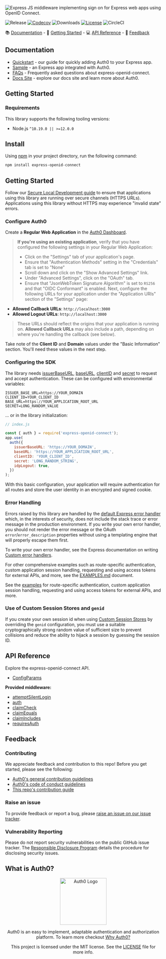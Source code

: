 ![Express JS middleware implementing sign on for Express web apps using OpenID Connect.](https://cdn.auth0.com/website/sdks/banner/express-openid-connect-banner.png)

![Release](https://img.shields.io/npm/v/express-openid-connect)
[![Codecov](https://img.shields.io/codecov/c/github/auth0/express-openid-connect)](https://codecov.io/gh/auth0/express-openid-connect)
![Downloads](https://img.shields.io/npm/dw/express-openid-connect)
[![License](https://img.shields.io/:license-mit-blue.svg?style=flat)](https://opensource.org/licenses/MIT)
![CircleCI](https://img.shields.io/circleci/build/github/auth0/express-openid-connect)

📚 [Documentation](#documentation) - 🚀 [Getting Started](#getting-started) - 💻 [API Reference](#api-reference) - 💬 [Feedback](#feedback)

## Documentation

- [Quickstart](https://auth0.com/docs/quickstart/webapp/express) - our guide for quickly adding Auth0 to your Express app.
- [Sample](https://github.com/auth0-samples/auth0-express-webapp-sample/tree/master/01-Login) - an Express app integrated with Auth0.
- [FAQs](https://github.com/auth0/express-openid-connect/blob/master/FAQ.md) - Frequently asked questions about express-openid-connect.
- [Docs Site](https://auth0.com/docs) - explore our docs site and learn more about Auth0.

## Getting Started

### Requirements

This library supports the following tooling versions:

- Node.js `^10.19.0 || >=12.0.0`

## Install

Using [npm](https://npmjs.org) in your project directory, run the following command:

```bash
npm install express-openid-connect
```

## Getting Started

Follow our [Secure Local Development guide](https://auth0.com/docs/libraries/secure-local-development) to ensure that applications using this library are running over secure channels (HTTPS URLs). Applications using this library without HTTPS may experience "invalid state" errors.

### Configure Auth0

Create a **Regular Web Application** in the [Auth0 Dashboard](https://manage.auth0.com/#/applications).

> **If you're using an existing application**, verify that you have configured the following settings in your Regular Web Application:
>
> - Click on the "Settings" tab of your application's page.
> - Ensure that "Authentication Methods" setting in the "Credentials" tab is set to "None"
> - Scroll down and click on the "Show Advanced Settings" link.
> - Under "Advanced Settings", click on the "OAuth" tab.
> - Ensure that "JsonWebToken Signature Algorithm" is set to `RS256` and that "OIDC Conformant" is enabled.
>   Next, configure the following URLs for your application under the "Application URIs" section of the "Settings" page:

- **Allowed Callback URLs**: `http://localhost:3000`
- **Allowed Logout URLs**: `http://localhost:3000`

> These URLs should reflect the origins that your application is running on. **Allowed Callback URLs** may also include a path, depending on where you're handling the callback (see below).

Take note of the **Client ID** and **Domain** values under the "Basic Information" section. You'll need these values in the next step.

### Configuring the SDK

The library needs [issuerBaseURL](https://auth0.github.io/express-openid-connect/interfaces/ConfigParams.html#issuerbaseurl), [baseURL](https://auth0.github.io/express-openid-connect/interfaces/ConfigParams.html#baseurl), [clientID](https://auth0.github.io/express-openid-connect/interfaces/ConfigParams.html#clientid) and [secret](https://auth0.github.io/express-openid-connect/interfaces/ConfigParams.html#secret) to request and accept authentication. These can be configured with environmental variables:

```text
ISSUER_BASE_URL=https://YOUR_DOMAIN
CLIENT_ID=YOUR_CLIENT_ID
BASE_URL=https://YOUR_APPLICATION_ROOT_URL
SECRET=LONG_RANDOM_VALUE
```

... or in the library initialization:

```js
// index.js

const { auth } = require('express-openid-connect');
app.use(
  auth({
    issuerBaseURL: 'https://YOUR_DOMAIN',
    baseURL: 'https://YOUR_APPLICATION_ROOT_URL',
    clientID: 'YOUR_CLIENT_ID',
    secret: 'LONG_RANDOM_STRING',
    idpLogout: true,
  })
);
```

With this basic configuration, your application will require authentication for all routes and store the user identity in an encrypted and signed cookie.

### Error Handling

Errors raised by this library are handled by the [default Express error handler](https://expressjs.com/en/guide/error-handling.html#the-default-error-handler) which, in the interests of security, does not include the stack trace or error message in the production environment. If you write your own error handler, you should not render the error message or the OAuth `error`/`error_description` properties without using a templating engine that will properly escape them first.

To write your own error handler, see the Express documentation on writing [Custom error handlers](https://expressjs.com/en/guide/error-handling.html#writing-error-handlers).

For other comprehensive examples such as route-specific authentication, custom application session handling, requesting and using access tokens for external APIs, and more, see the [EXAMPLES.md](https://github.com/auth0/express-openid-connect/blob/master/EXAMPLES.md) document.

See the [examples](https://github.com/auth0/express-openid-connect/blob/master/EXAMPLES.md) for route-specific authentication, custom application session handling, requesting and using access tokens for external APIs, and more.

### Use of Custom Session Stores and `genid`

If you create your own session id when using [Custom Session Stores](https://github.com/auth0/express-openid-connect/blob/master/EXAMPLES.md#9-use-a-custom-session-store) by overriding the `genid` configuration, you must use a suitable cryptographically strong random value of sufficient size to prevent collisions and reduce the ability to hijack a session by guessing the session ID.

## API Reference

Explore the express-openid-connect API.

- [ConfigParams](https://auth0.github.io/express-openid-connect/interfaces/ConfigParams.html)

**Provided middleware:**

- [attemptSilentLogin](https://auth0.github.io/express-openid-connect/functions/attemptSilentLogin.html)
- [auth](https://auth0.github.io/express-openid-connect/functions/auth.html)
- [claimCheck](https://auth0.github.io/express-openid-connect/functions/claimCheck.html)
- [claimEquals](https://auth0.github.io/express-openid-connect/functions/claimEquals.html)
- [claimIncludes](https://auth0.github.io/express-openid-connect/functions/claimIncludes.html)
- [requiresAuth](https://auth0.github.io/express-openid-connect/functions/requiresAuth.html)

## Feedback

### Contributing

We appreciate feedback and contribution to this repo! Before you get started, please see the following:

- [Auth0's general contribution guidelines](https://github.com/auth0/open-source-template/blob/master/GENERAL-CONTRIBUTING.md)
- [Auth0's code of conduct guidelines](https://github.com/auth0/open-source-template/blob/master/CODE-OF-CONDUCT.md)
- [This repo's contribution guide](https://github.com/auth0/express-openid-connect/blob/master/CONTRIBUTING.md)

### Raise an issue

To provide feedback or report a bug, please [raise an issue on our issue tracker](https://github.com/auth0/express-openid-connect/issues).

### Vulnerability Reporting

Please do not report security vulnerabilities on the public GitHub issue tracker. The [Responsible Disclosure Program](https://auth0.com/whitehat) details the procedure for disclosing security issues.

## What is Auth0?

<p align="center">
  <picture>
    <source media="(prefers-color-scheme: dark)" srcset="https://cdn.auth0.com/website/sdks/logos/auth0_dark_mode.png" width="150">
    <source media="(prefers-color-scheme: light)" srcset="https://cdn.auth0.com/website/sdks/logos/auth0_light_mode.png" width="150">
    <img alt="Auth0 Logo" src="https://cdn.auth0.com/website/sdks/logos/auth0_light_mode.png" width="150">
  </picture>
</p>
<p align="center">
  Auth0 is an easy to implement, adaptable authentication and authorization platform. To learn more checkout <a href="https://auth0.com/why-auth0">Why Auth0?</a>
</p>
<p align="center">
  This project is licensed under the MIT license. See the <a href="https://github.com/auth0/express-openid-connect/blob/master/LICENSE"> LICENSE</a> file for more info.
</p>

